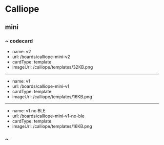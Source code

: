 # Calliope

## mini

### ~ codecard

* name: v2
* url: /boards/calliope-mini-v2
* cardType: template
* imageUrl: /calliope/templates/32KB.png

---

* name: v1
* url: /boards/calliope-mini-v1
* cardType: template
* imageUrl: /calliope/templates/16KB.png

---

* name: v1 no BLE
* url: /boards/calliope-mini-v1-no-ble
* cardType: template
* imageUrl: /calliope/templates/16KB.png

### ~